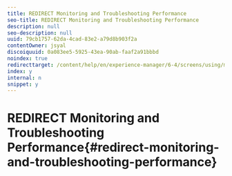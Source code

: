 ```yaml
---
title: REDIRECT Monitoring and Troubleshooting Performance
seo-title: REDIRECT Monitoring and Troubleshooting Performance
description: null
seo-description: null
uuid: 79cb1757-62da-4cad-83e2-a79d8b903f2a
contentOwner: jsyal
discoiquuid: 0a083ee5-5925-43ea-90ab-faaf2a91bbbd
noindex: true
redirecttarget: /content/help/en/experience-manager/6-4/screens/using/monitoring-screens
index: y
internal: n
snippet: y
---
```


# REDIRECT Monitoring and Troubleshooting Performance{#redirect-monitoring-and-troubleshooting-performance}


